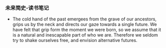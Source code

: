 ### 未来简史-读书笔记

- The cold hand of the past emergees from the grave of our ancestors, grips us by the neck and directs our gaze towards a single future. We have felt that grip form the moment we were born, so we assume that it is a natural and inescapable part of who we are. Therefore we seldom try to shake ourselves free, and envision alternative futures.
